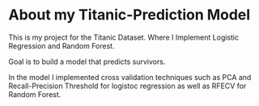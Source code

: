 # About my Titanic-Prediction Model

This is my project for the Titanic Dataset. Where I Implement Logistic Regression and Random Forest.

Goal is to build a model that predicts survivors. 

In the model I implemented cross validation techniques such as PCA and Recall-Precision Threshold for logistoc regression as well as RFECV for Random Forest.
